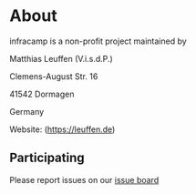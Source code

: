 # About

infracamp is a non-profit project maintained by

Matthias Leuffen (V.i.s.d.P.)

Clemens-August Str. 16

41542 Dormagen

Germany

Website: (https://leuffen.de)

## Participating

Please report issues on our [issue board](https://github.com/infracamp/infracamp/issues)